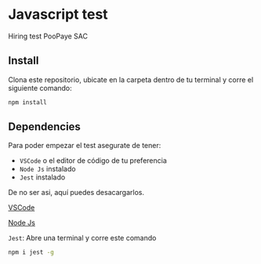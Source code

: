 # Javascript test
Hiring test PooPaye SAC

## Install

Clona este repositorio, ubicate en la carpeta dentro de tu terminal y corre el siguiente comando:

```bash
npm install
```

## Dependencies
Para poder empezar el test asegurate de tener:
- `VSCode` o el editor de código de tu preferencia
- `Node Js` instalado
- `Jest` instalado

De no ser asi, aquí puedes desacargarlos.

[VSCode](https://code.visualstudio.com/download)

[Node Js](https://nodejs.org/es/download/)

`Jest`: Abre una terminal y corre este comando
```bash
npm i jest -g
```
